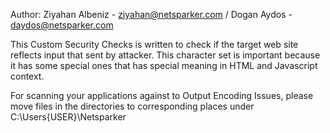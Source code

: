 Author: Ziyahan Albeniz - ziyahan@netsparker.com / Dogan Aydos - daydos@netsparker.com

This Custom Security Checks is written to check if the target web site reflects input that sent by attacker. This character set is important because it has some special ones that has special meaning in HTML and Javascript context.


For scanning your applications against to Output Encoding Issues, please move files in the directories to corresponding places under C:\Users\{USER}\Netsparker


